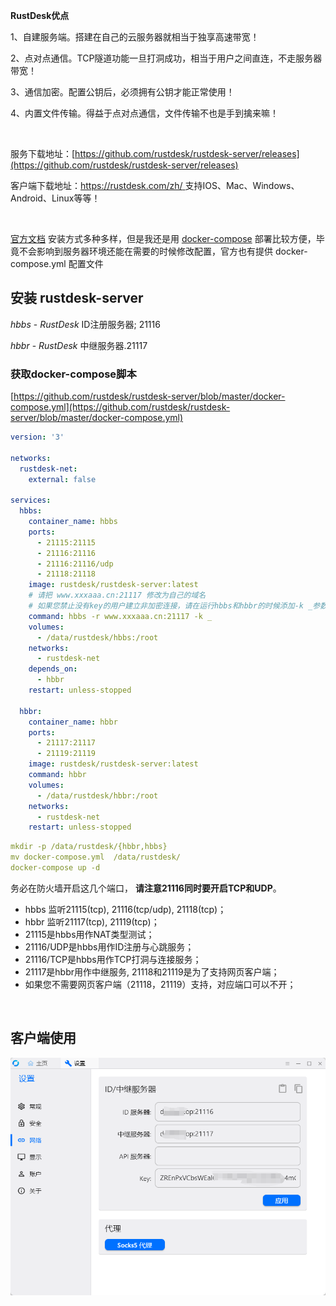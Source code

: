 
**RustDesk优点**

1、自建服务端。搭建在自己的云服务器就相当于独享高速带宽！

2、点对点通信。TCP隧道功能一旦打洞成功，相当于用户之间直连，不走服务器带宽！

3、通信加密。配置公钥后，必须拥有公钥才能正常使用！

4、内置文件传输。得益于点对点通信，文件传输不也是手到擒来嘛！

‍

服务下载地址：[https://github.com/rustdesk/rustdesk-server/releases](https://github.com/rustdesk/rustdesk-server/releases)

客户端下载地址：[https://rustdesk.com/zh/ ](https://rustdesk.com/zh/)支持IOS、Mac、Windows、Android、Linux等等！

‍

[官方文档](https://www.chengzz.com/?golink=aHR0cHM6Ly9ydXN0ZGVzay5jb20vZG9jcy96aC1jbi9zZWxmLWhvc3Qv) 安装方式多种多样，但是我还是用 [docker-compose](https://www.chengzz.com/tag/docker-compose) 部署比较方便，毕竟不会影响到服务器环境还能在需要的时候修改配置，官方也有提供 docker-compose.yml 配置文件

## 安装 rustdesk-server

*hbbs* - *RustDesk* ID注册服务器; 21116

*hbbr* - *RustDesk* 中继服务器.21117

### 获取docker-compose脚本

[https://github.com/rustdesk/rustdesk-server/blob/master/docker-compose.yml](https://github.com/rustdesk/rustdesk-server/blob/master/docker-compose.yml)

```yaml
version: '3'

networks:
  rustdesk-net:
    external: false

services:
  hbbs:
    container_name: hbbs
    ports:
      - 21115:21115
      - 21116:21116
      - 21116:21116/udp
      - 21118:21118
    image: rustdesk/rustdesk-server:latest
    # 请把 www.xxxaaa.cn:21117 修改为自己的域名
    # 如果您禁止没有key的用户建立非加密连接，请在运行hbbs和hbbr的时候添加-k _参数
    command: hbbs -r www.xxxaaa.cn:21117 -k _
    volumes:
      - /data/rustdesk/hbbs:/root
    networks:
      - rustdesk-net
    depends_on:
      - hbbr
    restart: unless-stopped

  hbbr:
    container_name: hbbr
    ports:
      - 21117:21117
      - 21119:21119
    image: rustdesk/rustdesk-server:latest
    command: hbbr
    volumes:
      - /data/rustdesk/hbbr:/root
    networks:
      - rustdesk-net
    restart: unless-stopped
```

```yaml
mkdir -p /data/rustdesk/{hbbr,hbbs}
mv docker-compose.yml  /data/rustdesk/
docker-compose up -d
```

务必在防火墙开启这几个端口， **请注意21116同时要开启TCP和UDP**。

- hbbs 监听21115(tcp), 21116(tcp/udp), 21118(tcp)；
- hbbr 监听21117(tcp), 21119(tcp)；
- 21115是hbbs用作NAT类型测试；
- 21116/UDP是hbbs用作ID注册与心跳服务；
- 21116/TCP是hbbs用作TCP打洞与连接服务；
- 21117是hbbr用作中继服务, 21118和21119是为了支持网页客户端；
- 如果您不需要网页客户端（21118，21119）支持，对应端口可以不开；

‍

## 客户端使用

​​![image](assets/image-20231025134710-d50gwji.png)​​

‍
